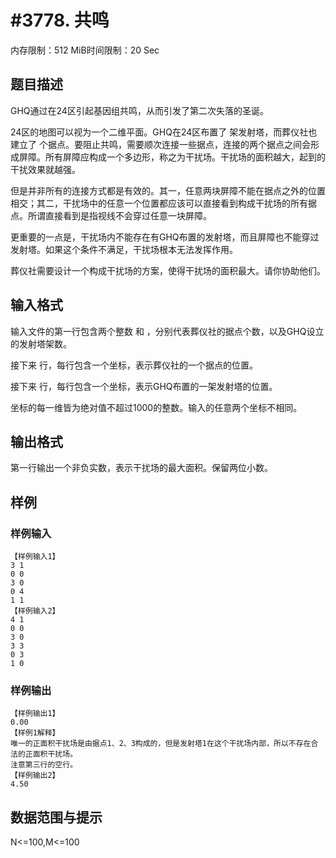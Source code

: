 # #3778. 共鸣

内存限制：512 MiB时间限制：20 Sec

## 题目描述

GHQ通过在24区引起基因组共鸣，从而引发了第二次失落的圣诞。

24区的地图可以视为一个二维平面。GHQ在24区布置了 架发射塔，而葬仪社也建立了 个据点。要阻止共鸣，需要顺次连接一些据点，连接的两个据点之间会形成屏障。所有屏障应构成一个多边形，称之为干扰场。干扰场的面积越大，起到的干扰效果就越强。

但是并非所有的连接方式都是有效的。其一，任意两块屏障不能在据点之外的位置相交；其二，干扰场中的任意一个位置都应该可以直接看到构成干扰场的所有据点。所谓直接看到是指视线不会穿过任意一块屏障。

更重要的一点是，干扰场内不能存在有GHQ布置的发射塔，而且屏障也不能穿过发射塔。如果这个条件不满足，干扰场根本无法发挥作用。

葬仪社需要设计一个构成干扰场的方案，使得干扰场的面积最大。请你协助他们。

## 输入格式

输入文件的第一行包含两个整数 和 ，分别代表葬仪社的据点个数，以及GHQ设立的发射塔架数。

接下来 行，每行包含一个坐标，表示葬仪社的一个据点的位置。

接下来 行，每行包含一个坐标，表示GHQ布置的一架发射塔的位置。

坐标的每一维皆为绝对值不超过1000的整数。输入的任意两个坐标不相同。

## 输出格式

第一行输出一个非负实数，表示干扰场的最大面积。保留两位小数。

## 样例

### 样例输入

    
    【样例输入1】
    3 1
    0 0
    3 0
    0 4
    1 1
    【样例输入2】
    4 1
    0 0
    3 0
    3 3
    0 3
    1 0
    

### 样例输出

    
    【样例输出1】
    0.00
    【样例1解释】
    唯一的正面积干扰场是由据点1、2、3构成的，但是发射塔1在这个干扰场内部，所以不存在合法的正面积干扰场。
    注意第三行的空行。
    【样例输出2】
    4.50
    
    

## 数据范围与提示

N<=100,M<=100
